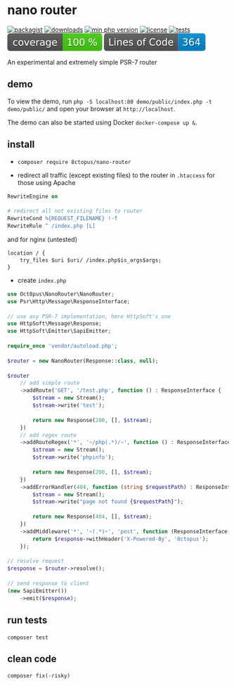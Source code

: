 # nano router

[![packagist](http://poser.pugx.org/8ctopus/nano-router/v)](https://packagist.org/packages/8ctopus/nano-router)
[![downloads](http://poser.pugx.org/8ctopus/nano-router/downloads)](https://packagist.org/packages/8ctopus/nano-router)
[![min php version](http://poser.pugx.org/8ctopus/nano-router/require/php)](https://packagist.org/packages/8ctopus/nano-router)
[![license](http://poser.pugx.org/8ctopus/nano-router/license)](https://packagist.org/packages/8ctopus/nano-router)
[![tests](https://github.com/8ctopus/nano-router/actions/workflows/tests.yml/badge.svg)](https://github.com/8ctopus/nano-router/actions/workflows/tests.yml)
![code coverage badge](https://raw.githubusercontent.com/8ctopus/nano-router/image-data/coverage.svg)
![lines of code](https://raw.githubusercontent.com/8ctopus/nano-router/image-data/lines.svg)

An experimental and extremely simple PSR-7 router

## demo

To view the demo, run `php -S localhost:80 demo/public/index.php -t demo/public/` and open your browser at `http://localhost`.

The demo can also be started using Docker `docker-compose up &`.

## install

- `composer require 8ctopus/nano-router`

- redirect all traffic (except existing files) to the router in `.htaccess` for those using Apache

```apache
RewriteEngine on

# redirect all not existing files to router
RewriteCond %{REQUEST_FILENAME} !-f
RewriteRule ^ /index.php [L]
```

and for nginx (untested)

```nginx
location / {
    try_files $uri $uri/ /index.php$is_args$args;
}
```

- create `index.php`

```php
use Oct8pus\NanoRouter\NanoRouter;
use Psr\Http\Message\ResponseInterface;

// use any PSR-7 implementation, here HttpSoft's one
use HttpSoft\Message\Response;
use HttpSoft\Emitter\SapiEmitter;

require_once 'vendor/autoload.php';

$router = new NanoRouter(Response::class, null);

$router
    // add simple route
    ->addRoute('GET', '/test.php', function () : ResponseInterface {
        $stream = new Stream();
        $stream->write('test');

        return new Response(200, [], $stream);
    })
    // add regex route
    ->addRouteRegex('*', '~/php(.*)/~', function () : ResponseInterface {
        $stream = new Stream();
        $stream->write('phpinfo');

        return new Response(200, [], $stream);
    })
    ->addErrorHandler(404, function (string $requestPath) : ResponseInterface {
        $stream = new Stream();
        $stream->write("page not found {$requestPath}");

        return new Response(404, [], $stream);
    })
    ->addMiddleware('*', '~(.*)~', 'post', function (ResponseInterface $response) : ResponseInterface {
        return $response->withHeader('X-Powered-By', '8ctopus');
    });

// resolve request
$response = $router->resolve();

// send response to client
(new SapiEmitter())
    ->emit($response);
```

## run tests

    composer test

## clean code

    composer fix(-risky)
